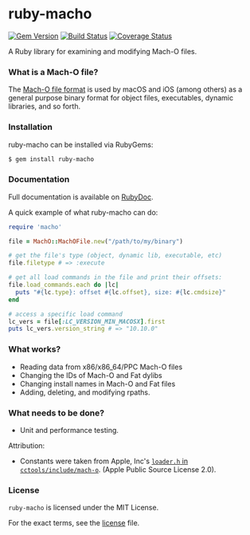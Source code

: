 # ruby-macho

[![Gem Version](https://badge.fury.io/rb/ruby-macho.svg)](http://badge.fury.io/rb/ruby-macho)
[![Build Status](https://travis-ci.org/Homebrew/ruby-macho.svg?branch=master)](https://travis-ci.org/Homebrew/ruby-macho)
[![Coverage Status](https://codecov.io/gh/Homebrew/ruby-macho/branch/master/graph/badge.svg)](https://codecov.io/gh/Homebrew/ruby-macho)

A Ruby library for examining and modifying Mach-O files.

### What is a Mach-O file?

The [Mach-O file format](https://en.wikipedia.org/wiki/Mach-O) is used by macOS
and iOS (among others) as a general purpose binary format for object files,
executables, dynamic libraries, and so forth.

### Installation

ruby-macho can be installed via RubyGems:

```bash
$ gem install ruby-macho
```

### Documentation

Full documentation is available on [RubyDoc](http://www.rubydoc.info/gems/ruby-macho/).

A quick example of what ruby-macho can do:

```ruby
require 'macho'

file = MachO::MachOFile.new("/path/to/my/binary")

# get the file's type (object, dynamic lib, executable, etc)
file.filetype # => :execute

# get all load commands in the file and print their offsets:
file.load_commands.each do |lc|
  puts "#{lc.type}: offset #{lc.offset}, size: #{lc.cmdsize}"
end

# access a specific load command
lc_vers = file[:LC_VERSION_MIN_MACOSX].first
puts lc_vers.version_string # => "10.10.0"
```

### What works?

- Reading data from x86/x86_64/PPC Mach-O files
- Changing the IDs of Mach-O and Fat dylibs
- Changing install names in Mach-O and Fat files
- Adding, deleting, and modifying rpaths.

### What needs to be done?

- Unit and performance testing.

Attribution:

- Constants were taken from Apple, Inc's
  [`loader.h` in `cctools/include/mach-o`](https://www.opensource.apple.com/source/cctools/cctools-870/include/mach-o/loader.h).
  (Apple Public Source License 2.0).

### License

`ruby-macho` is licensed under the MIT License.

For the exact terms, see the [license](LICENSE) file.
